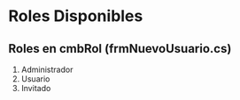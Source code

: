 ﻿# Roles Disponibles

## Roles en cmbRol (frmNuevoUsuario.cs)
1. Administrador
2. Usuario
3. Invitado

